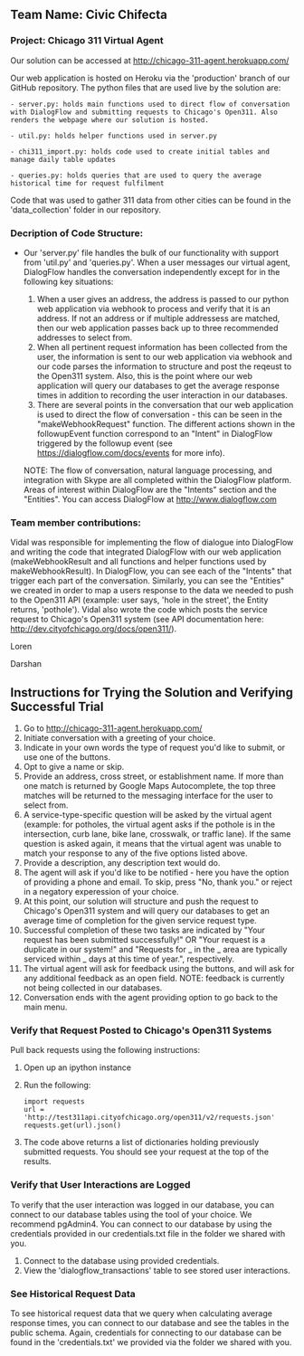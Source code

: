 ## Team Name: Civic Chifecta
### Project: Chicago 311 Virtual Agent

Our solution can be accessed at http://chicago-311-agent.herokuapp.com/

Our web application is hosted on Heroku via the 'production' branch of our GitHub repository. The python files that are used live by the solution are:
    
    - server.py: holds main functions used to direct flow of conversation with DialogFlow and submitting requests to Chicago's Open311. Also renders the webpage where our solution is hosted.

    - util.py: holds helper functions used in server.py

    - chi311_import.py: holds code used to create initial tables and manage daily table updates

    - queries.py: holds queries that are used to query the average historical time for request fulfilment

Code that was used to gather 311 data from other cities can be found in the 'data_collection' folder in our repository.

### Decription of Code Structure: 
- Our 'server.py' file handles the bulk of our functionality with support from 'util.py' and 'queries.py'. When a user messages our virtual agent, DialogFlow handles the conversation independently except for in the following key situations:
    1. When a user gives an address, the address is passed to our python web application via webhook to process and verify that it is an address. If not an address or if multiple addressess are matched, then our web application passes back up to three recommended addresses to select from.
    2. When all pertinent request information has been collected from the user, the information is sent to our web application via webhook and our code parses the information to structure and post the reqeust to the Open311 system. Also, this is the point where our web application will query our databases to get the average response times in addition to recording the user interaction in our databases.
    3. There are several points in the conversation that our web application is used to direct the flow of conversation - this can be seen in the "makeWebhookRequest" function. The different actions shown in the followupEvent function correspond to an "Intent" in DialogFlow triggered by the followup event (see https://dialogflow.com/docs/events for more info).
    
    NOTE: The flow of conversation, natural language processing, and integration with Skype are all completed within the DialogFlow platform. Areas of interest within DialogFlow are the "Intents" section and the "Entities". You can access DialogFlow at http://www.dialogflow.com


### Team member contributions:
Vidal was responsible for implementing the flow of dialogue into DialogFlow and writing the code that integrated DialogFlow with our web application (makeWebhookResult and all functions and helper functions used by makeWebhookResult). In DialogFlow, you can see each of the "Intents" that trigger each part of the conversation. Similarly, you can see the "Entities" we created in order to map a users response to the data we needed to push to the Open311 API (example: user says, 'hole in the street', the Entity returns, 'pothole'). Vidal also wrote the code which posts the service request to Chicago's Open311 system (see API documentation here: http://dev.cityofchicago.org/docs/open311/).

Loren

Darshan


## Instructions for Trying the Solution and Verifying Successful Trial

1. Go to http://chicago-311-agent.herokuapp.com/
2. Initiate conversation with a greeting of your choice.
3. Indicate in your own words the type of request you'd like to submit, or use one of the buttons.
4. Opt to give a name or skip.
5. Provide an address, cross street, or establishment name. If more than one match is returned by Google Maps Autocomplete, the top three matches will be returned to the messaging interface for the user to select from.
6. A service-type-specific question will be asked by the virtual agent (example: for potholes, the virtual agent asks if the pothole is in the intersection, curb lane, bike lane, crosswalk, or traffic lane). If the same question is asked again, it means that the virtual agent was unable to match your response to any of the five options listed above.
7. Provide a description, any description text would do.
8. The agent will ask if you'd like to be notified - here you have the option of providing a phone and email. To skip, press "No, thank you." or reject in a negatory experession of your choice.
9. At this point, our solution will structure and push the request to Chicago's Open311 system and will query our databases to get an average time of completion for the given service request type.
10. Successful completion of these two tasks are indicated by "Your request has been submitted successfully!" OR "Your request is a duplicate in our system!" and "Requests for _ in the _ area are typically serviced within _ days at this time of year.", respectively.
11. The virtual agent will ask for feedback using the buttons, and will ask for any additional feedback as an open field. NOTE: feedback is currently not being collected in our databases.
12. Conversation ends with the agent providing option to go back to the main menu.

### Verify that Request Posted to Chicago's Open311 Systems
Pull back requests using the following instructions:
1. Open up an ipython instance
2. Run the following:

    ```
    import requests
    url = 'http://test311api.cityofchicago.org/open311/v2/requests.json'
    requests.get(url).json()
    ```

3. The code above returns a list of dictionaries holding previously submitted requests. You should see your request at the top of the results.

### Verify that User Interactions are Logged
To verify that the user interaction was logged in our database, you can connect to our database tables using the tool of your choice. We recommend pgAdmin4. You can connect to our database by using the credentials provided in our credentials.txt file in the folder we shared with you.
1. Connect to the database using provided credentials.
2. View the 'dialogflow_transactions' table to see stored user interactions.

### See Historical Request Data
To see historical request data that we query when calculating average response times, you can connect to our database and see the tables in the public schema. Again, credentials for connecting to our database can be found in the 'credentials.txt' we provided via the folder we shared with you.
